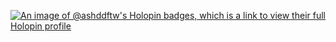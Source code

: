 [![An image of @ashddftw's Holopin badges, which is a link to view their full Holopin profile](https://holopin.me/ashddftw)](https://holopin.io/@ashddftw)

<!--
**AshDDftw/AshDDftw** is a ✨ _special_ ✨ repository because its `README.md` (this file) appears on your GitHub profile.

Here are some ideas to get you started:

- 🔭 I’m currently working on ...
- 🌱 I’m currently learning ...
- 👯 I’m looking to collaborate on ...
- 🤔 I’m looking for help with ...
- 💬 Ask me about ...
- 📫 How to reach me: ...
- 😄 Pronouns: ...
- ⚡ Fun fact: ...
-->
